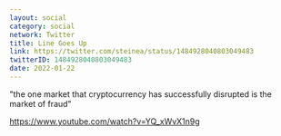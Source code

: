 ```yaml
---
layout: social
category: social
network: Twitter
title: Line Goes Up
link: https://twitter.com/steinea/status/1484928040803049483
twitterID: 1484928040803049483
date: 2022-01-22
---
```


"the one market that cryptocurrency has successfully disrupted is the market of fraud"

<https://www.youtube.com/watch?v=YQ_xWvX1n9g>
